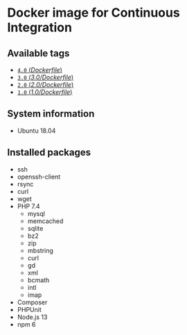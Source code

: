 # Docker image for Continuous Integration

## Available tags
- [`4.0` (_Dockerfile_)](https://github.com/vyuldashev/docker-ci-php-node/blob/master/Dockerfile)
- [`3.0` (_3.0/Dockerfile_)](https://github.com/vyuldashev/docker-ci-php-node/blob/master/3.0/Dockerfile)
- [`2.0` (_2.0/Dockerfile_)](https://github.com/vyuldashev/docker-ci-php-node/blob/master/2.0/Dockerfile)
- [`1.0` (_1.0/Dockerfile_)](https://github.com/vyuldashev/docker-ci-php-node/blob/master/1.0/Dockerfile)

## System information
  * Ubuntu 18.04

## Installed packages
  * ssh
  * openssh-client
  * rsync
  * curl
  * wget
  * PHP 7.4
    * mysql
    * memcached
    * sqlite
    * bz2
    * zip
    * mbstring
    * curl
    * gd
    * xml
    * bcmath
    * intl
    * imap
  * Composer
  * PHPUnit
  * Node.js 13
  * npm 6
